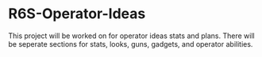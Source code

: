 # R6S-Operator-Ideas
This project will be worked on for operator ideas stats and plans.
There will be seperate sections for stats, looks, guns, gadgets, and operator abilities.
